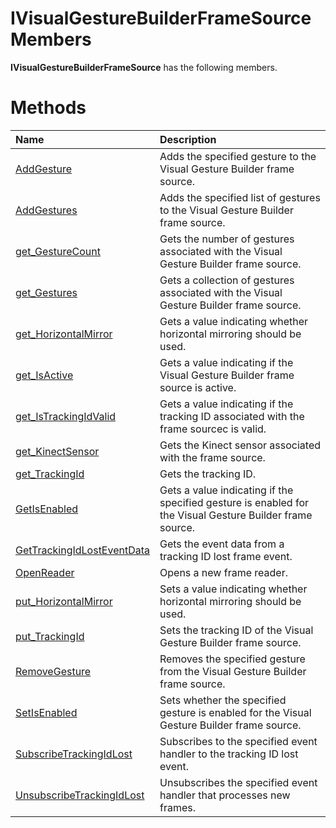 IVisualGestureBuilderFrameSource Members  
========================================  

**IVisualGestureBuilderFrameSource** has the following members.  

<span id="publicmethodsSection"></span>

Methods  
=======  

<table>
<colgroup>
<col width="30%" />
<col width="60%" />
</colgroup>
<thead>
<tr class="header">
<th align="left">Name</th>
<th align="left">Description</th>
</tr>
</thead>
<tbody>
<tr class="odd">
<td align="left"><a href="Methods/AddGesture_Method.md">AddGesture</a></td>
<td align="left">Adds the specified gesture to the Visual Gesture Builder frame source.</td>
</tr>
<tr class="even">
<td align="left"><a href="Methods/AddGestures_Method.md">AddGestures</a></td>
<td align="left">Adds the specified list of gestures to the Visual Gesture Builder frame source.</td>
</tr>
<tr class="odd">
<td align="left"><a href="Methods/get_GestureCount_Method.md">get_GestureCount</a></td>
<td align="left">Gets the number of gestures associated with the Visual Gesture Builder frame source.</td>
</tr>
<tr class="even">
<td align="left"><a href="Methods/get_Gestures_Method.md">get_Gestures</a></td>
<td align="left">Gets a collection of gestures associated with the Visual Gesture Builder frame source.</td>
</tr>
<tr class="odd">
<td align="left"><a href="Methods/get_HorizontalMirror_Method.md">get_HorizontalMirror</a></td>
<td align="left">Gets a value indicating whether horizontal mirroring should be used.</td>
</tr>
<tr class="even">
<td align="left"><a href="Methods/get_IsActive_Method.md">get_IsActive</a></td>
<td align="left">Gets a value indicating if the Visual Gesture Builder frame source is active.</td>
</tr>
<tr class="odd">
<td align="left"><a href="Methods/get_IsTrackingIdValid_Method.md">get_IsTrackingIdValid</a></td>
<td align="left">Gets a value indicating if the tracking ID associated with the frame sourcec is valid.</td>
</tr>
<tr class="even">
<td align="left"><a href="Methods/get_KinectSensor_Method.md">get_KinectSensor</a></td>
<td align="left">Gets the Kinect sensor associated with the frame source.</td>
</tr>
<tr class="odd">
<td align="left"><a href="Methods/get_TrackingId_Method.md">get_TrackingId</a></td>
<td align="left">Gets the tracking ID.</td>
</tr>
<tr class="even">
<td align="left"><a href="Methods/GetIsEnabled_Method.md">GetIsEnabled</a></td>
<td align="left">Gets a value indicating if the specified gesture is enabled for the Visual Gesture Builder frame source.</td>
</tr>
<tr class="odd">
<td align="left"><a href="Methods/GetTrackingIdLostEventData.md">GetTrackingIdLostEventData</a></td>
<td align="left">Gets the event data from a tracking ID lost frame event.</td>
</tr>
<tr class="even">
<td align="left"><a href="Methods/OpenReader_Method.md">OpenReader</a></td>
<td align="left">Opens a new frame reader.</td>
</tr>
<tr class="odd">
<td align="left"><a href="Methods/put_HorizontalMirror_Method.md">put_HorizontalMirror</a></td>
<td align="left">Sets a value indicating whether horizontal mirroring should be used.</td>
</tr>
<tr class="even">
<td align="left"><a href="Methods/put_TrackingId_Method.md">put_TrackingId</a></td>
<td align="left">Sets the tracking ID of the Visual Gesture Builder frame source.</td>
</tr>
<tr class="odd">
<td align="left"><a href="Methods/RemoveGesture_Method.md">RemoveGesture</a></td>
<td align="left">Removes the specified gesture from the Visual Gesture Builder frame source.</td>
</tr>
<tr class="even">
<td align="left"><a href="Methods/SetIsEnabled_Method.md">SetIsEnabled</a></td>
<td align="left">Sets whether the specified gesture is enabled for the Visual Gesture Builder frame source.</td>
</tr>
<tr class="odd">
<td align="left"><a href="Methods/SubscribeTrackingIdLost.md">SubscribeTrackingIdLost</a></td>
<td align="left">Subscribes to the specified event handler to the tracking ID lost event.</td>
</tr>
<tr class="even">
<td align="left"><a href="Methods/UnsubscribeTrackingIdLost.md">UnsubscribeTrackingIdLost</a></td>
<td align="left">Unsubscribes the specified event handler that processes new frames.</td>
</tr>
</tbody>
</table>



<!--Please do not edit the data in the comment block below.-->
<!--
TOCTitle : IVisualGestureBuilderFrameSource Members
RLTitle : IVisualGestureBuilderFrameSource Members
KeywordF : IVisualGestureBuilderFrameSource
KeywordK : IVisualGestureBuilderFrameSource interface
KeywordK : IVisualGestureBuilderFrameSource interface, all members
HelpPriority : 1
KeywordA : AllMembers.T:Microsoft.Kinect.visualgesturebuilder.IVisualGestureBuilderFrameSource
AssetID : AllMembers.T:Microsoft.Kinect.visualgesturebuilder.IVisualGestureBuilderFrameSource
Locale : en-us
CommunityContent : 1
TargetOS : Windows
TopicType : kbSyntax
DocSet : K4Wv2
ProjType : K4Wv2Proj
Technology : Kinect for Windows
Product : Kinect for Windows SDK v2
productversion : 20
-->
